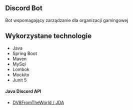## Discord Bot
Bot wspomagający zarządzanie dla organizacji gamingowej 


## Wykorzystane technologie
* Java
* Spring Boot
* Maven
* MySql
* Lombok
* Mockito
* Junit 5

#### Java Discord API
* [DV8FromTheWorld / JDA](https://github.com/DV8FromTheWorld/JDA)